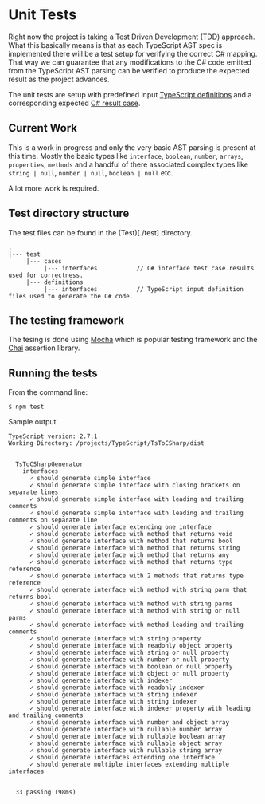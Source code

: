 # Unit Tests

Right now the project is taking a Test Driven Development (TDD) approach.  What this basically means is that as each TypeScript AST spec is implemented there will be a test setup for verifying the correct C# mapping.  That way we can guarantee that any modifications to the C# code emitted from the TypeScript AST parsing can be verified to produce the expected result as the project advances.

The unit tests are setup with predefined input [TypeScript definitions](./test/definitions) and a corresponding expected [C# result case](./test/cases).

## Current Work

This is a work in progress and only the very basic AST parsing is present at this time.  Mostly the basic types like `interface`, `boolean`, `number`, `arrays`, `properties`, `methods` and a handful of there associated complex types like `string | null`, `number | null`, `boolean | null` etc.

A lot more work is required.

## Test directory structure

The test files can be found in the (Test)[./test] directory.

```
.
|--- test                           
     |--- cases 
          |--- interfaces           // C# interface test case results used for correctness.
     |--- definitions
          |--- interfaces           // TypeScript input definition files used to generate the C# code.
``` 

## The testing framework

The tesing is done using [Mocha](mochajs.org) which is popular testing framework and the [Chai](http://chaijs.com/) assertion library.  

## Running the tests

From the command line:

```
$ npm test
```

Sample output.

```
TypeScript version: 2.7.1
Working Directory: /projects/TypeScript/TsToCSharp/dist


  TsToCSharpGenerator
    interfaces
      ✓ should generate simple interface
      ✓ should generate simple interface with closing brackets on separate lines
      ✓ should generate simple interface with leading and trailing comments
      ✓ should generate simple interface with leading and trailing comments on separate line
      ✓ should generate interface extending one interface
      ✓ should generate interface with method that returns void
      ✓ should generate interface with method that returns bool
      ✓ should generate interface with method that returns string
      ✓ should generate interface with method that returns any
      ✓ should generate interface with method that returns type reference
      ✓ should generate interface with 2 methods that returns type reference
      ✓ should generate interface with method with string parm that returns bool
      ✓ should generate interface with method with string parms
      ✓ should generate interface with method with string or null parms
      ✓ should generate interface with method leading and trailing comments
      ✓ should generate interface with string property
      ✓ should generate interface with readonly object property
      ✓ should generate interface with string or null property
      ✓ should generate interface with number or null property
      ✓ should generate interface with boolean or null property
      ✓ should generate interface with object or null property
      ✓ should generate interface with indexer
      ✓ should generate interface with readonly indexer
      ✓ should generate interface with string indexer
      ✓ should generate interface with string indexer
      ✓ should generate interface with indexer property with leading and trailing comments
      ✓ should generate interface with number and object array
      ✓ should generate interface with nullable number array
      ✓ should generate interface with nullable boolean array
      ✓ should generate interface with nullable object array
      ✓ should generate interface with nullable string array
      ✓ should generate interfaces extending one interface
      ✓ should generate multiple interfaces extending multiple interfaces


  33 passing (98ms)
  ```
